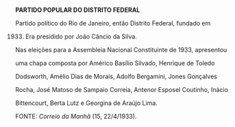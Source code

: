 **PARTIDO POPULAR DO DISTRITO FEDERAL**



Partido político do Rio de Janeiro, então Distrito Federal, fundado em

1933. Era presidido por João Câncio da Silva.



Nas eleições para a Assembleia Nacional Constituinte de 1933, apresentou

uma chapa composta por Américo Basílio Silvado, Henrique de Toledo

Dodsworth, Amélio Dias de Morais, Adolfo Bergamini, Jones Gonçalves

Rocha, José Matoso de Sampaio Correia, Antenor Esposel Coutinho, Inácio

Bittencourt, Berta Lutz e Georgina de Araújo Lima.



FONTE: *Correio da Manhã* (15, 22/4/1933).

